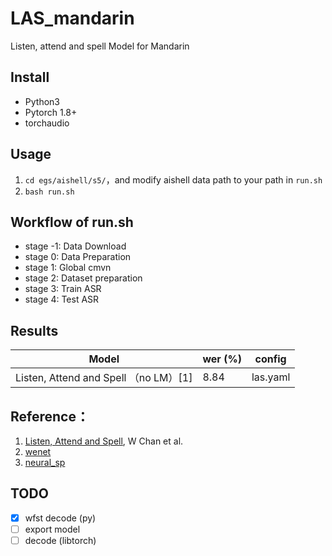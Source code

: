 # LAS_mandarin
Listen, attend and spell Model for Mandarin

## Install
- Python3
- Pytorch 1.8+
- torchaudio

## Usage
1. `cd egs/aishell/s5/`，and modify aishell data path to your path in `run.sh`
2. `bash run.sh`

## Workflow of run.sh
- stage -1: Data Download
- stage 0: Data Preparation
- stage 1: Global cmvn
- stage 2: Dataset preparation
- stage 3: Train ASR
- stage 4: Test ASR

## Results

| Model                                 | wer (%) | config   |
| ------------------------------------- | ------- | -------- |
| Listen, Attend and Spell （no LM）[1] | 8.84    | las.yaml |


## Reference：

1. [Listen, Attend and Spell](https://arxiv.org/abs/1508.01211v2), W Chan et al.
2. [wenet](https://github.com/wenet-e2e/wenet)
3. [neural_sp](https://github.com/hirofumi0810/neural_sp)

## TODO
- [x] wfst decode (py)
- [ ] export model
- [ ] decode (libtorch)